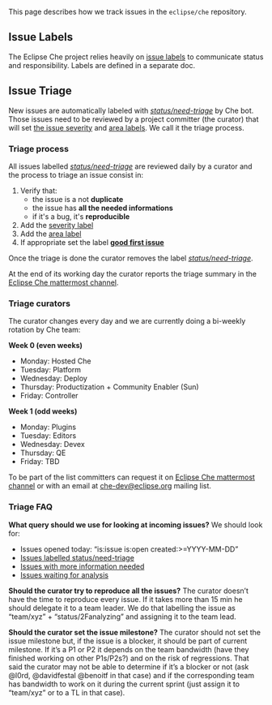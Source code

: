 This page describes how we track issues in the `eclipse/che` repository.

## Issue Labels
The Eclipse Che project relies heavily on [issue labels](https://github.com/eclipse/che/wiki/Labels) to communicate status and responsibility. Labels are defined in a separate doc.

## Issue Triage

New issues are automatically labeled with [*status/need-triage*](https://github.com/eclipse/che/labels/status%2Fneed-triage) by Che bot. Those issues need to be reviewed by a project committer (the curator) that will set [the issue severity](https://github.com/eclipse/che/wiki/Labels#bug-severities) and [area labels](https://github.com/eclipse/che/wiki/Labels#areas). We call it the triage process.

### Triage process

All issues labelled [*status/need-triage*](https://github.com/eclipse/che/labels/status%2Fneed-triage) are reviewed daily by a curator and the process to triage an issue consist in:

1. Verify that:
    - the issue is a not **duplicate**
    - the issue has **all the needed informations**
    - if it's a bug, it's **reproducible**
2. Add the [severity label](https://github.com/eclipse/che/wiki/Labels#bug-severities)
3. Add the [area label](https://github.com/eclipse/che/wiki/Labels#areas)
4. If appropriate set the label **[good first issue](https://github.com/eclipse/che/labels/good%20first%20issue)**

Once the triage is done the curator removes the label [*status/need-triage*](https://github.com/eclipse/che/labels/status%2Fneed-triage).

At the end of its working day the curator reports the triage summary in the [Eclipse Che mattermost channel](https://mattermost.eclipse.org/eclipse/channels/eclipse-che). 

### Triage curators

The curator changes every day and we are currently doing a bi-weekly rotation by Che team:

**Week 0 (even weeks)**
- Monday: Hosted Che
- Tuesday: Platform
- Wednesday: Deploy
- Thursday: Productization + Community Enabler (Sun)
- Friday: Controller

**Week 1 (odd weeks)**
- Monday: Plugins
- Tuesday: Editors
- Wednesday: Devex
- Thursday: QE
- Friday: TBD

To be part of the list committers can request it on [Eclipse Che mattermost channel](https://mattermost.eclipse.org/eclipse/channels/eclipse-che) or with an email at che-dev@eclipse.org mailing list.

### Triage FAQ

**What query should we use for looking at incoming issues?**
We should look for:
* Issues opened today: “is:issue is:open created:>=YYYY-MM-DD”
* [Issues labelled status/need-triage](https://github.com/eclipse/che/issues?utf8=%E2%9C%93&q=is%3Aissue+is%3Aopen+label%3Astatus%2Fneed-triage) 
* [Issues with more information needed](https://github.com/eclipse/che/issues?q=is%3Aopen+is%3Aissue+label%3Astatus%2Finfo-needed)
* [Issues waiting for analysis](https://github.com/eclipse/che/issues?q=is%3Aopen+is%3Aissue+label%3Astatus%2Fanalyzing)

**Should the curator try to reproduce all the issues?**
The curator doesn’t have the time to reproduce every issue. If it takes more than 15 min he should delegate it to a team leader. We do that labelling the issue as “team/xyz” + “status/2Fanalyzing” and assigning it to the team lead.

**Should the curator set the issue milestone?**
The curator should not set the issue milestone but, if the issue is a blocker, it should be part of current milestone. If it’s a P1 or P2 it depends on the team bandwidth (have they finished working on other P1s/P2s?) and on the risk of regressions. That said the curator may not be able to determine if it’s a blocker or not (ask @l0rd, @davidfestal @benoitf in that case) and if the corresponding team has bandwidth to work on it during the current sprint (just assign it to “team/xyz” or to a TL in that case).
